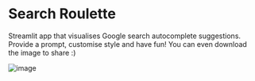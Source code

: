 # Search Roulette

Streamlit app that visualises Google search autocomplete suggestions. Provide a prompt, customise style and have fun! You can even download the image to share :)

![image](https://github.com/liloho/google-search-autocomplete/assets/50448656/089976ee-bc3f-4c75-8e37-bf579f946f75)
